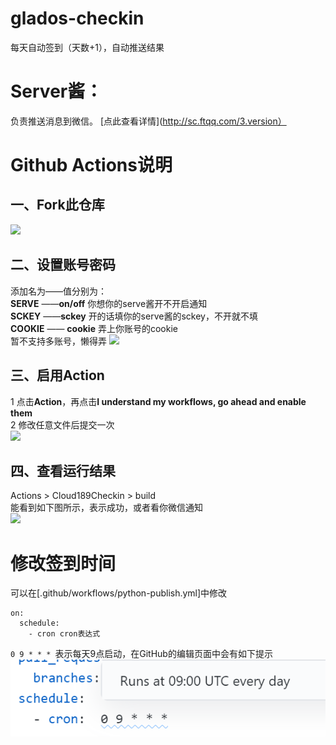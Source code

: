 # glados-checkin
  每天自动签到（天数+1），自动推送结果  

# Server酱：
负责推送消息到微信。
[点此查看详情](http://sc.ftqq.com/3.version）


# Github Actions说明
## 一、Fork此仓库
![](http://tu.yaohuo.me/imgs/2020/06/f059fe73afb4ef5f.png)
## 二、设置账号密码

添加名为——值分别为：  
**SERVE**  ——**on/off** 你想你的serve酱开不开启通知  
**SCKEY**  ——**sckey**  开的话填你的serve酱的sckey，不开就不填   
**COOKIE** —— **cookie** 弄上你账号的cookie  
暂不支持多账号，懒得弄
![](http://tu.yaohuo.me/imgs/2020/06/748bf9c0ca6143cd.png)

## 三、启用Action
1 点击**Action**，再点击**I understand my workflows, go ahead and enable them**  
2 修改任意文件后提交一次  
![](http://tu.yaohuo.me/imgs/2020/06/34ca160c972b9927.png)

## 四、查看运行结果
Actions > Cloud189Checkin > build  
能看到如下图所示，表示成功，或者看你微信通知  
![](http://tu.yaohuo.me/imgs/2020/06/289432b53bded61c.png)  
  
# 修改签到时间
可以在[.github/workflows/python-publish.yml]中修改  
```
on:
  schedule:
    - cron cron表达式
```
`0 9 * * * `表示每天9点启动，在GitHub的编辑页面中会有如下提示
![](https://raw.githubusercontent.com/458744230/pic/master/img/20200727230953.png)
